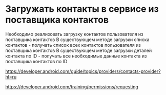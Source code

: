 # Загружать контакты в сервисе из поставщика контактов

Необходимо реализовать загрузку контактов пользователя из поставщика контактов
В существующем методе загрузки списка контактов - получать список всех контактов пользователя из поставщика контактов
В существующем методе загрузки деталей контакта по ID - получать все необходимые данные контакта из поставщика контактов по ID

https://developer.android.com/guide/topics/providers/contacts-provider?hl=ru

https://developer.android.com/training/permissions/requesting